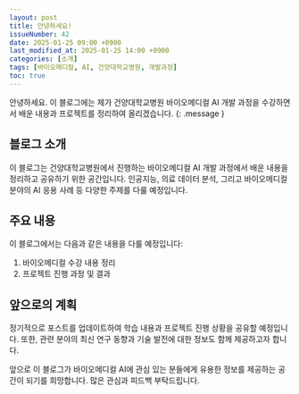 ```yaml
---
layout: post
title: 안녕하세요!
issueNumber: 42
date: 2025-01-25 09:00 +0900
last_modified_at: 2025-01-25 14:00 +0900
categories: [소개]
tags: [바이오메디컬, AI, 건양대학교병원, 개발과정]
toc: true
---
```

안녕하세요. 이 블로그에는 제가 건양대학교병원 바이오메디컬 AI 개발 과정을 수강하면서 배운 내용과 프로젝트를 정리하여 올리겠습니다.
{: .message }

## 블로그 소개

이 블로그는 건양대학교병원에서 진행하는 바이오메디컬 AI 개발 과정에서 배운 내용을 정리하고 공유하기 위한 공간입니다. 인공지능, 의료 데이터 분석, 그리고 바이오메디컬 분야의 AI 응용 사례 등 다양한 주제를 다룰 예정입니다.

## 주요 내용

이 블로그에서는 다음과 같은 내용을 다룰 예정입니다:

1. 바이오메디컬 수강 내용 정리
2. 프로젝트 진행 과정 및 결과

## 앞으로의 계획

정기적으로 포스트를 업데이트하여 학습 내용과 프로젝트 진행 상황을 공유할 예정입니다. 또한, 관련 분야의 최신 연구 동향과 기술 발전에 대한 정보도 함께 제공하고자 합니다.

앞으로 이 블로그가 바이오메디컬 AI에 관심 있는 분들에게 유용한 정보를 제공하는 공간이 되기를 희망합니다. 많은 관심과 피드백 부탁드립니다.

